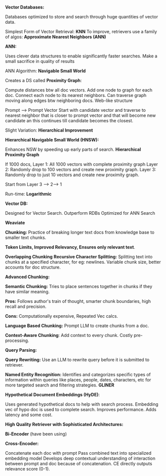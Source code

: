 
**Vector Databases:**

Databases optimized to store and search through huge quantities of vector data.

Simplest Form of Vector Retrieval: **KNN**
To improve, retrievers use a family of algos: **Approximate Nearest Neighbors (ANN)**

**ANN:**

Uses clever data structures to enable significantly faster searches.
Make a small sacrifice in quality of results

ANN Algorithm: **Navigable Small World**

Creates a DS called **Proximity Graph**:

Compute distances btw all doc vectors.
Add one node to graph for each doc.
Connect each node to its nearest neighbors.
Can traverse graph moving along edges btw neighboring docs.
Web-like structure

Prompt --> Prompt Vector 
Start with candidate vector and traverse to nearest neighbor that is closer to prompt vector and that will become new candidate an this continues till candidate becomes the closest.

Slight Variation: **Hierarchical Improvement**

**Hierarchical Navigable Small World (HNSW):**

Enhances NSW by speeding up early parts of search.
**Hierarchical Proximity Graph**

If 1000 docs,
Layer 1: All 1000 vectors with complete proximity graph 
Layer 2: Randomly drop to 100 vectors and create new proximity graph.
Layer 3: Randomly drop to just 10 vectors and create new proximity graph.

Start from Layer 3 --> 2--> 1

Run-time: **Logarithmic**

**Vector DB:**

Designed for Vector Search.
Outperform RDBs
Optimized for ANN Search

**Weaviate**

**Chunking:**
Practice of breaking longer text docs from knowledge base to smaller text chunks.

**Token Limits, Improved Relevancy, Ensures only relevant text**.

**Overlapping Chunking**
**Recursive Character Splitting:** Splitting text into chunks at a specified character, for eg: newlines.
Variable chunk size, better accounts for doc structure. 

**Advanced Chunking:**

**Semantic Chunking:** Tries to place sentences together in chunks if they have similar meaning.

**Pros:** Follows author's train of thought, smarter chunk boundaries, high recall and precision.

**Cons:** Computationally expensive, Repeated Vec calcs.

**Language Based Chunking:** Prompt LLM to create chunks from a doc.

**Context-Aware Chunking**: Add context to every chunk.
Costly pre-processing.

**Query Parsing:**

**Query Rewriting:** Use an LLM to rewrite query before it is submitted to retriever.

**Named Entity Recognition:** Identifies and categorizes specific types of information within queries like places, people, dates, characters, etc for more targeted search and filtering strategies.
**GLINER**

**Hypothetical Document Embeddings (HyDE)**: 

Uses generated hypothetical docs to help with search process.
Embedding vec of hypo doc is used to complete search.
Improves performance.
Adds latency and some cost.

**High Quality Retriever with Sophisticated Architectures:**

**Bi-Encoder** (have been using)

**Cross-Encoder:**

Concatenate each doc with prompt
Pass combined text into specialized embedding model
Develops deep contextual understanding of interaction between prompt and doc because of concatenation.
CE directly outputs relevance score (0-1).




